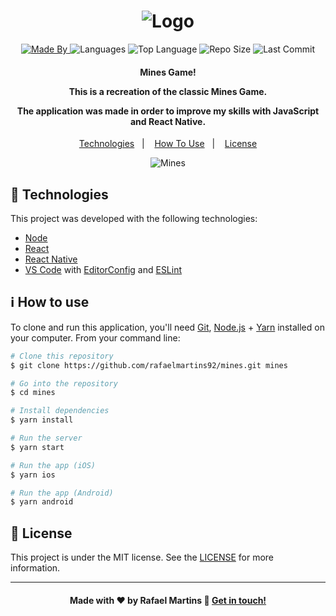 <h1 align="center">
    <img alt="Logo" src="https://ik.imagekit.io/rafaelmartins/README/react-native_kjxeAaJ0a.png" />
    <br>
</h1>

<p align="center">
  <a href="https://www.linkedin.com/in/rafael-martins92/">
  <img alt="Made By" src="https://img.shields.io/static/v1?label=Made%20By&message=Rafael%20Martins&color=orange&style=for-the-badge">
	</a>
  
  <img alt="Languages" src="https://img.shields.io/github/languages/count/rafaelmartins92/mines?style=for-the-badge">
  
  <img alt="Top Language" src="https://img.shields.io/github/languages/top/rafaelmartins92/mines?style=for-the-badge">
  
  <img alt="Repo Size" src="https://img.shields.io/github/repo-size/rafaelmartins92/mines?style=for-the-badge">
  
  <img alt="Last Commit" src="https://img.shields.io/github/last-commit/rafaelmartins92/mines?style=for-the-badge">
</p>

<h4 align="center">
  <p>Mines Game!</p>
  
  <p>This is a recreation of the classic Mines Game.</p>

  <p>The application was made in order to improve my skills with JavaScript and React Native.</p>
</h4>


<p align="center">
  <a href="#rocket-technologies">Technologies</a>&nbsp;&nbsp;&nbsp;|&nbsp;&nbsp;&nbsp;
  <a href="#information_source-how-to-use">How To Use</a>&nbsp;&nbsp;&nbsp;|&nbsp;&nbsp;&nbsp;
  <a href="#memo-license">License</a>
</p>

<p align="center">
  <img alt="Mines" src="https://ik.imagekit.io/rafaelmartins/mines_vgBgkzzlb.gif">
</p>

## :rocket: Technologies

This project was developed with the following technologies:

-  [Node](https://nodejs.org/en/docs/)
-  [React](https://reactjs.org/docs/getting-started.html)
-  [React Native](https://reactnative.dev/docs/getting-started)
-  [VS Code][vc] with [EditorConfig][vceditconfig] and [ESLint][vceslint]

## :information_source: How to use

To clone and run this application, you'll need [Git](https://git-scm.com), [Node.js][nodejs] + [Yarn][yarn] installed on your computer. From your command line:

```bash
# Clone this repository
$ git clone https://github.com/rafaelmartins92/mines.git mines

# Go into the repository
$ cd mines

# Install dependencies
$ yarn install

# Run the server
$ yarn start

# Run the app (iOS)
$ yarn ios

# Run the app (Android)
$ yarn android
```

## :memo: License
This project is under the MIT license. See the [LICENSE](https://github.com/rafaelmartins92/mines/blob/master/LICENSE) for more information.

---

<h4 align="center">
    Made with ♥ by Rafael Martins 👋 <a href="https://www.linkedin.com/in/rafael-martins92/" target="_blank">Get in touch!</a>
</h4>

[nodejs]: https://nodejs.org/
[yarn]: https://yarnpkg.com/
[vc]: https://code.visualstudio.com/
[vceditconfig]: https://marketplace.visualstudio.com/items?itemName=EditorConfig.EditorConfig
[vceslint]: https://marketplace.visualstudio.com/items?itemName=dbaeumer.vscode-eslint

